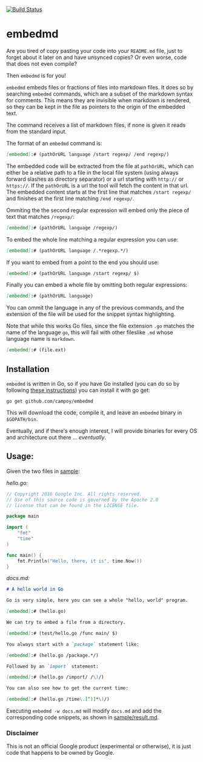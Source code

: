 [![Build Status](https://travis-ci.org/campoy/embedmd.svg)](https://travis-ci.org/campoy/embedmd)

# embedmd

Are you tired of copy pasting your code into your `README.md` file, just to
forget about it later on and have unsynced copies? Or even worse, code
that does not even compile?

Then `embedmd` is for you!

`embedmd` embeds files or fractions of files into markdown files. It does
so by searching `embedmd` commands, which are a subset of the markdown
syntax for comments. This means they are invisible when markdown is
rendered, so they can be kept in the file as pointers to the origin of
the embedded text.

The command receives a list of markdown files, if none is given it reads
from the standard input.

The format of an `embedmd` command is:

```markdown
[embedmd]:# (pathOrURL language /start regexp/ /end regexp/)
```

The embedded code will be extracted from the file at `pathOrURL`,
which can either be a relative path to a file in the local file
system (using always forward slashes as directory separator) or
a url starting with `http://` or `https://`.
If the `pathOrURL` is a url the tool will fetch the content in that url.
The embedded content starts at the first line that matches `/start regexp/`
and finishes at the first line matching `/end regexp/`.

Ommiting the the second regular expression will embed only the piece of text
that matches `/regexp/`:

```markdown
[embedmd]:# (pathOrURL language /regexp/)
```

To embed the whole line matching a regular expression you can use:

```markdown
[embedmd]:# (pathOrURL language /.*regexp.*/)
```

If you want to embed from a point to the end you should use:

```markdown
[embedmd]:# (pathOrURL language /start regexp/ $)
```

Finally you can embed a whole file by omitting both regular expressions:

```markdown
[embedmd]:# (pathOrURL language)
```

You can ommit the language in any of the previous commands, and the extension
of the file will be used for the snippet syntax highlighting.

Note that while this works Go files, since the file extension `.go` matches the
name of the language `go`, this will fail with other fileslike `.md` whose
language name is `markdown`.

```markdown
[embedmd]:# (file.ext)
```

## Installation

`embedmd` is written in Go, so if you have Go installed (you can do so
by following [these instructions](golang.org/doc/install.html)) you can
install it with go get:

```
go get github.com/campoy/embedmd
```

This will download the code, compile it, and leave an `embedmd` binary
in `$GOPATH/bin`.

Eventually, and if there's enough interest, I will provide binaries for
every OS and architecture out there ... _eventually_.

## Usage:

Given the two files in [sample](sample):

*hello.go:*

[embedmd]:# (sample/hello.go)
```go
// Copyright 2016 Google Inc. All rights reserved.
// Use of this source code is governed by the Apache 2.0
// license that can be found in the LICENSE file.

package main

import (
	"fmt"
	"time"
)

func main() {
	fmt.Println("Hello, there, it is", time.Now())
}
```

*docs.md:*

[embedmd]:# (sample/docs.md markdown /./ /embedmd.*time.*/)
```markdown
# A hello world in Go

Go is very simple, here you can see a whole "hello, world" program.

[embedmd]:# (hello.go)

We can try to embed a file from a directory.

[embedmd]:# (test/hello.go /func main/ $)

You always start with a `package` statement like:

[embedmd]:# (hello.go /package.*/)

Followed by an `import` statement:

[embedmd]:# (hello.go /import/ /\)/)

You can also see how to get the current time:

[embedmd]:# (hello.go /time\.[^)]*\)/)
```

Executing `embedmd -w docs.md` will modify `docs.md`
and add the corresponding code snippets, as shown in
[sample/result.md](sample/result.md).

### Disclaimer

This is not an official Google product (experimental or otherwise), it is just
code that happens to be owned by Google.
